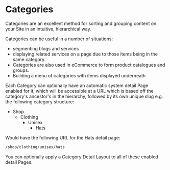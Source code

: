 # Categories

Categories are an excellent method for sorting and grouping content on your Site in an intuitive, hierarchical way.

Categories can be useful in a number of situations:

* segmenting blogs and services
* displaying related services on a page due to those items being in the same category.
* Categories are also used in eCommerce to form product catalogues and groups.
* Building a menu of categories with items displayed underneath

Each Category can optionally have an automatic system detail Page enabled for it, which will be accessible at a URL which is based off the category's ancestor's in the hierarchy, followed by its own unique slug e.g. the following category structure:

* Shop
  * Clothing
    * Unisex
      * Hats

Would have the following URL for the Hats detail page:

```html
/shop/clothing/unisex/hats
```

You can optionally apply a Category Detail Layout to all of these enabled detail Pages.
